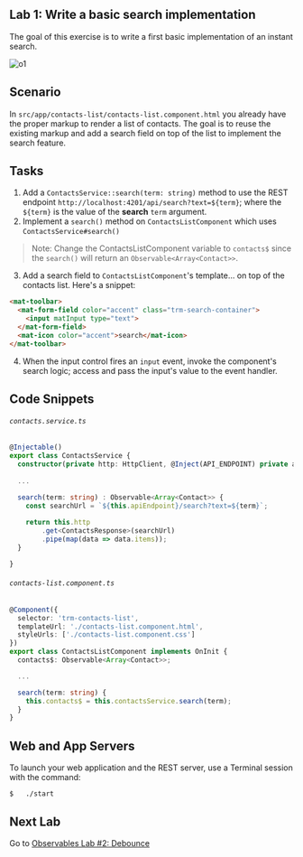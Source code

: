## Lab 1: Write a basic search implementation

The goal of this exercise is to write a first basic implementation of an instant search.

![o1](https://user-images.githubusercontent.com/210413/46899916-741af300-cef6-11e8-9c24-d055e447b798.jpg)


## Scenario

In `src/app/contacts-list/contacts-list.component.html` you already have the proper markup to render a list of contacts. The goal is to reuse the existing markup and add a search field on top of the list to implement the search feature.

## Tasks

1. Add a `ContactsService::search(term: string)` method to use the REST endpoint `http://localhost:4201/api/search?text=${term}`; where the `${term}` is the value of the **search** `term` argument.
2. Implement a `search()` method on `ContactsListComponent` which uses `ContactsService#search()`
>  Note: Change the ContactsListComponent variable to `contacts$` since the `search()` will return an `Observable<Array<Contact>>`.
3. Add a search field to `ContactsListComponent`'s template... on top of the contacts list. Here's a snippet:

  ```html
  <mat-toolbar>
    <mat-form-field color="accent" class="trm-search-container">
      <input matInput type="text">
    </mat-form-field>
    <mat-icon color="accent">search</mat-icon>
  </mat-toolbar>
  ```
4. When the input control fires an `input` event, invoke the component's search logic; access and pass the input's value to the event handler.


## Code Snippets


###### `contacts.service.ts`

```ts
@Injectable()
export class ContactsService {
  constructor(private http: HttpClient, @Inject(API_ENDPOINT) private apiEndpoint) {}
  
  ...

  search(term: string) : Observable<Array<Contact>> {
  	const searchUrl = `${this.apiEndpoint}/search?text=${term}`;
	
    return this.http
		.get<ContactsResponse>(searchUrl)
        .pipe(map(data => data.items));
  }

}
```

###### `contacts-list.component.ts`

```ts
@Component({
  selector: 'trm-contacts-list',
  templateUrl: './contacts-list.component.html',
  styleUrls: ['./contacts-list.component.css']
})
export class ContactsListComponent implements OnInit {
  contacts$: Observable<Array<Contact>>;

  ...

  search(term: string) {
    this.contacts$ = this.contactsService.search(term);
  }
}
```

## Web and App Servers

To launch your web application and the REST server, use a Terminal session with the command:

```console
$   ./start
```



## Next Lab

Go to [Observables Lab #2: Debounce](exercise-2_debounce-distinctuntilchanged.md)
